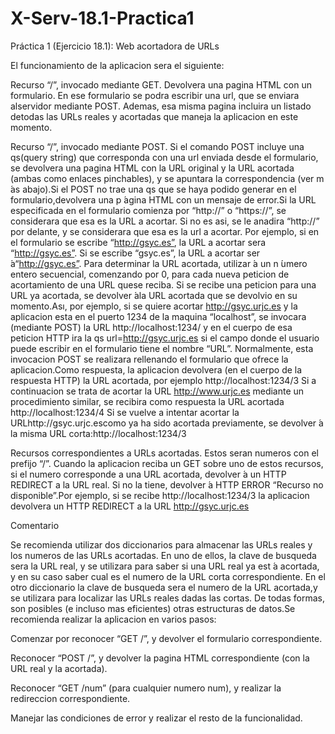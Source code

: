 # X-Serv-18.1-Practica1
Práctica 1 (Ejercicio 18.1): Web acortadora de URLs

El funcionamiento de la aplicacion sera el siguiente:

Recurso “/”, invocado mediante GET. Devolvera una pagina HTML con un formulario.  En  ese  formulario  se  podra  escribir  una url,  que  se  enviara  alservidor mediante POST. Ademas, esa misma pagina incluira un listado detodas las URLs reales y acortadas que maneja la aplicacion en este momento.

Recurso “/”, invocado mediante POST. Si el comando POST incluye una qs(query string) que corresponda con una url enviada desde el formulario, se devolvera una pagina HTML con la URL original y la URL acortada (ambas como enlaces pinchables), y se apuntara la correspondencia (ver m ́as abajo).Si  el  POST  no  trae  una qs que se  haya  podido  generar  en  el  formulario,devolvera una p ́agina HTML con un mensaje de error.Si la URL especificada en el formulario comienza por “http://” o “https://”, se  considerara  que esa  es  la  URL  a  acortar.  Si  no  es  asi,  se  le  anadira “http://”  por  delante,  y  se  considerara  que  esa  es  la  url  a  acortar.  Por ejemplo, si  en  el  formulario  se  escribe  “http://gsyc.es”,  la  URL  a  acortar  sera “http://gsyc.es”.  Si  se  escribe  “gsyc.es”,  la  URL  a  acortar  ser ́a“http://gsyc.es”. Para determinar la URL acortada, utilizar ́a un n ́umero entero secuencial, comenzando por 0, para cada nueva peticion de acortamiento de una URL quese reciba. Si se recibe una peticion para una URL ya acortada, se devolver ́ala URL acortada que se devolvio en su momento.Ası, por ejemplo, si se quiere acortar http://gsyc.urjc.es y la aplicacion esta en el puerto 1234 de la maquina “localhost”, se invocara (mediante POST) la URL http://localhost:1234/ y en el cuerpo de esa peticion HTTP ira la qs url=http://gsyc.urjc.es si el campo donde el usuario puede escribir en el formulario tiene el nombre “URL”. Normalmente, esta invocacion POST se realizara rellenando el formulario que ofrece la aplicacion.Como respuesta, la aplicacion devolvera (en el cuerpo de la respuesta HTTP) la URL acortada, por ejemplo http://localhost:1234/3 Si a continuacion se trata de acortar la URL http://www.urjc.es mediante un procedimiento similar, se recibira como respuesta la URL acortada http://localhost:1234/4 Si se vuelve a intentar acortar la URLhttp://gsyc.urjc.escomo ya ha sido acortada previamente, se devolver ́a la misma URL corta:http://localhost:1234/3

Recursos  correspondientes  a  URLs  acortadas.  Estos  seran  numeros  con  el prefijo “/”. Cuando la aplicacion reciba un GET sobre uno de estos recursos, si el numero corresponde a una URL acortada, devolver ́a un HTTP REDIRECT a la URL real. Si no la tiene, devolver ́a HTTP ERROR “Recurso no disponible”.Por ejemplo, si se recibe http://localhost:1234/3 la aplicacion devolvera un HTTP REDIRECT a la URL http://gsyc.urjc.es

Comentario

Se recomienda utilizar dos diccionarios para almacenar las URLs reales y los numeros de las URLs acortadas. En uno de ellos, la clave de busqueda sera la URL real, y se utilizara para saber si una URL real ya est ́a acortada, y en su caso saber cual es el numero de la URL corta correspondiente. En el otro diccionario la clave de busqueda sera el numero de la URL acortada,y se utilizara para localizar las URLs reales dadas las cortas. De todas formas, son posibles (e incluso mas eficientes) otras estructuras de datos.Se recomienda realizar la aplicacion en varios pasos:

Comenzar por reconocer “GET /”, y devolver el formulario correspondiente.

Reconocer “POST /”, y devolver la pagina HTML correspondiente (con la URL real y la acortada).

Reconocer “GET /num” (para cualquier numero num), y realizar la redireccion correspondiente.

Manejar las condiciones de error y realizar el resto de la funcionalidad.

